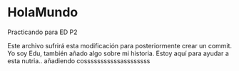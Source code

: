 # HolaMundo
Practicando para ED P2

Este archivo sufrirá esta modificación para posteriormente crear un commit.
Yo soy Edu, también añado algo sobre mi historia. Estoy aquí para ayudar a esta nutria..
añadiendo cosssssssssssassssssss
